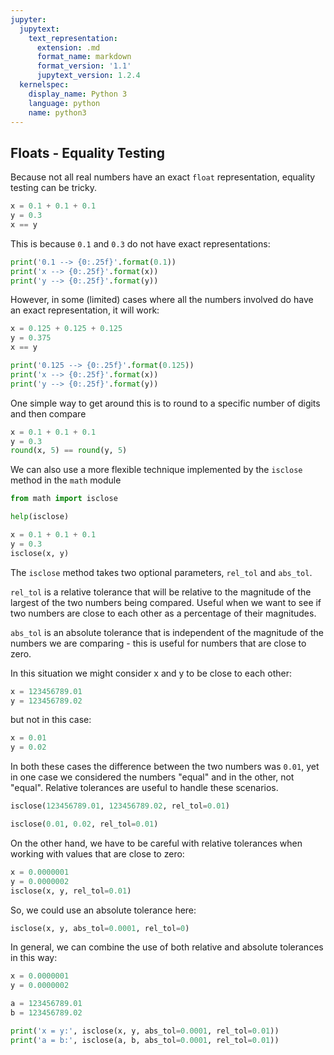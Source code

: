 ```yaml
---
jupyter:
  jupytext:
    text_representation:
      extension: .md
      format_name: markdown
      format_version: '1.1'
      jupytext_version: 1.2.4
  kernelspec:
    display_name: Python 3
    language: python
    name: python3
---
```


## Floats - Equality Testing


Because not all real numbers have an exact ``float`` representation, equality testing can be tricky.

```python
x = 0.1 + 0.1 + 0.1
y = 0.3
x == y
```

This is because ``0.1`` and ``0.3`` do not have exact representations:

```python
print('0.1 --> {0:.25f}'.format(0.1))
print('x --> {0:.25f}'.format(x))
print('y --> {0:.25f}'.format(y))
```

However, in some (limited) cases where all the numbers involved do have an exact representation, it will work:

```python
x = 0.125 + 0.125 + 0.125
y = 0.375
x == y
```

```python
print('0.125 --> {0:.25f}'.format(0.125))
print('x --> {0:.25f}'.format(x))
print('y --> {0:.25f}'.format(y))
```

One simple way to get around this is to round to a specific number of digits and then compare

```python
x = 0.1 + 0.1 + 0.1
y = 0.3
round(x, 5) == round(y, 5)
```

We can also use a more flexible technique implemented by the ``isclose`` method in the ``math`` module

```python
from math import isclose
```

```python
help(isclose)
```

```python
x = 0.1 + 0.1 + 0.1
y = 0.3
isclose(x, y)
```

The ``isclose`` method takes two optional parameters, ``rel_tol`` and ``abs_tol``.

``rel_tol`` is a relative tolerance that will be relative to the magnitude of the largest of the two numbers being compared. Useful when we want to see if two numbers are close to each other as a percentage of their magnitudes.

``abs_tol`` is an absolute tolerance that is independent of the magnitude of the numbers we are comparing - this is useful for numbers that are close to zero.


In this situation we might consider x and y to be close to each other:

```python
x = 123456789.01
y = 123456789.02
```

but not in this case:

```python
x = 0.01
y = 0.02
```

In both these cases the difference between the two numbers was ``0.01``, yet in one case we considered the numbers "equal" and in the other, not "equal". Relative tolerances are useful to handle these scenarios.

```python
isclose(123456789.01, 123456789.02, rel_tol=0.01)
```

```python
isclose(0.01, 0.02, rel_tol=0.01)
```

On the other hand, we have to be careful with relative tolerances when working with values that are close to zero:

```python
x = 0.0000001
y = 0.0000002
isclose(x, y, rel_tol=0.01)
```

So, we could use an absolute tolerance here:

```python
isclose(x, y, abs_tol=0.0001, rel_tol=0)
```

In general, we can combine the use of both relative and absolute tolerances in this way:

```python
x = 0.0000001
y = 0.0000002

a = 123456789.01
b = 123456789.02

print('x = y:', isclose(x, y, abs_tol=0.0001, rel_tol=0.01))
print('a = b:', isclose(a, b, abs_tol=0.0001, rel_tol=0.01))
```
